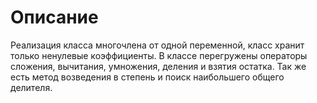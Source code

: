 # Описание
Реализация класса многочлена от одной переменной, класс хранит только ненулевые коэффициенты. В классе перегружены операторы сложения, вычитания, умножения, деления и взятия остатка. Так же есть метод возведения в степень и поиск наибольшего общего делителя. 
